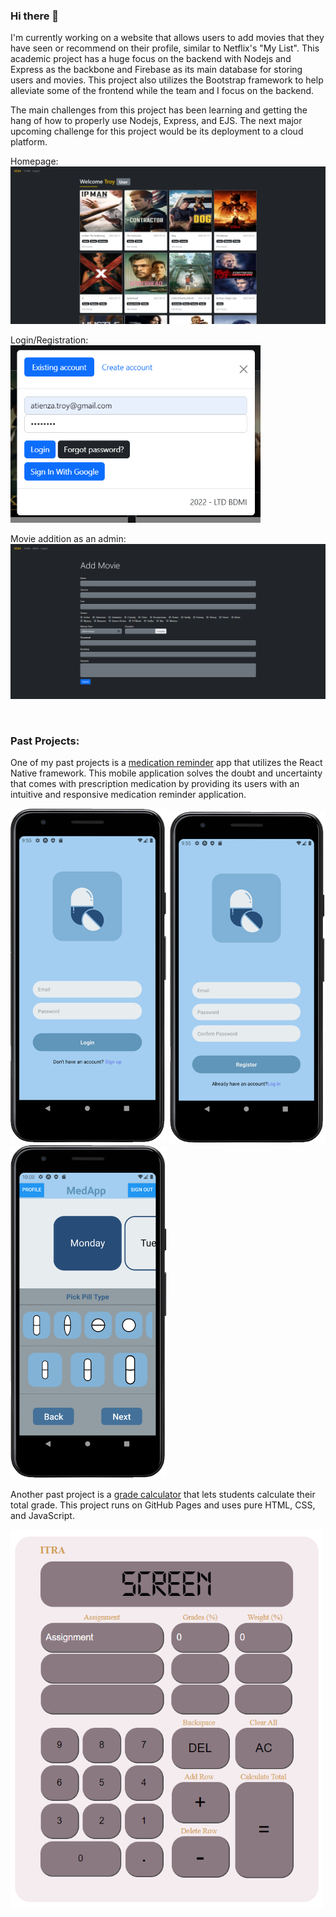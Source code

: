 ### Hi there 👋

I'm currently working on a website that allows users to add movies that they have seen or recommend on their profile, similar to Netflix's "My List". This academic project has a huge focus on the backend with Nodejs and Express as the backbone and Firebase as its main database for storing users and movies. This project also utilizes the Bootstrap framework to help alleviate some of the frontend while the team and I focus on the backend.

The main challenges from this project has been learning and getting the hang of how to properly use Nodejs, Express, and EJS. The next major upcoming challenge for this project would be its deployment to a cloud platform.



Homepage:<br/>
<img title="Homepage" alt="Homepage" src="/Images/Homepage.png" >

Login/Registration:<br/>
<img title="LoginPage" alt="LoginPage" src="/Images/LoginPage.png" width="400">

Movie addition as an admin:<br/>
<img title="AdminAddMovie" alt="AdminAddMovie" src="/Images/AdminAddMovie.png" >

<br/>

### Past Projects:

One of my past projects is a [medication reminder](https://github.com/TroyAtienza/Medication-Reminder) app that utilizes the React Native framework. This mobile application solves the doubt and uncertainty that comes with prescription medication by providing its users with an intuitive and responsive medication reminder application.

<p float="left">
  <img title="Login" alt="Login" src="/Images/Login.png" width="250">
  <img title="Registration" alt="Registration" src="/Images/Registration.png" width="250">
  <img title="PillType" alt="PillType" src="/Images/PillType.png" width="250">
</p>

Another past project is a [grade calculator](https://github.com/TroyAtienza/TroyAtienza.github.io) that lets students calculate their total grade. This project runs on GitHub Pages and uses pure HTML, CSS, and JavaScript.

<img title="GradeCalculator" alt="GradeCalculator" src="/Images/GradeCalculator.png" width="500" >

